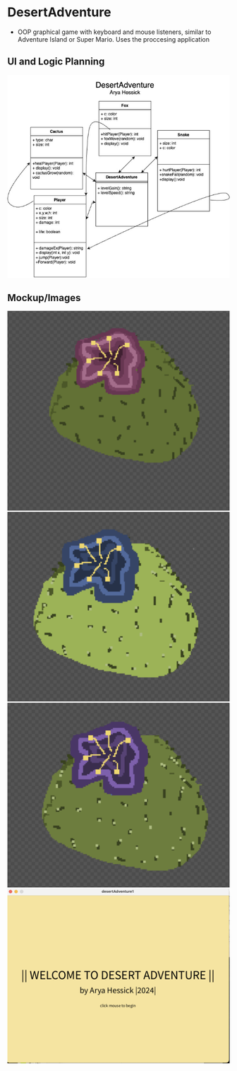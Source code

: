 # DesertAdventure
* OOP graphical game with keyboard and mouse listeners, similar to Adventure Island or Super Mario. Uses the proccesing application

## UI and Logic Planning
<img src="https://github.com/Ahessick/Indopro/blob/main/images/DesertAdventure1.jpg?raw=true">

## Mockup/Images
<img src="https://github.com/Ahessick/Indopro/blob/main/images/cactus1.png?raw=true">
<img src="https://github.com/Ahessick/Indopro/blob/main/images/cactus2.png?raw=true">
<img src="https://github.com/Ahessick/Indopro/blob/main/images/cactus3.png?raw=true">
<img src="https://github.com/Ahessick/Indopro/blob/main/images/startscreen.png?raw=true">


















